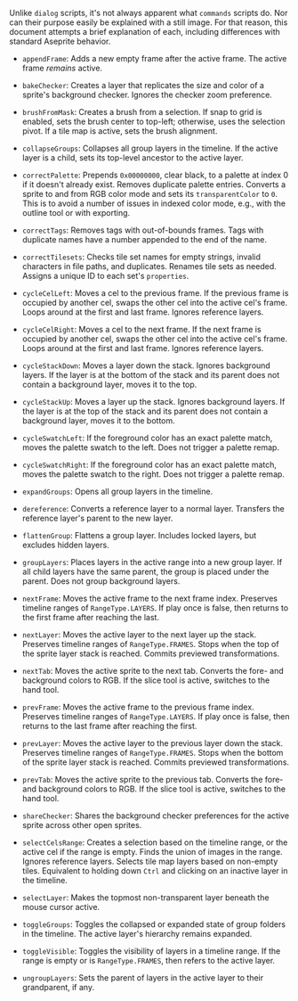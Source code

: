 Unlike `dialog` scripts, it's not always apparent what `commands` scripts do. Nor can their purpose easily be explained with a still image. For that reason, this document attempts a brief explanation of each, including differences with standard Aseprite behavior.

- `appendFrame`: Adds a new empty frame after the active frame. The active frame *remains* active.

- `bakeChecker`: Creates a layer that replicates the size and color of a sprite's background checker. Ignores the checker zoom preference.

- `brushFromMask`: Creates a brush from a selection. If snap to grid is enabled, sets the brush center to top-left; otherwise, uses the selection pivot. If a tile map is active, sets the brush alignment.

- `collapseGroups`: Collapses all group layers in the timeline. If the active layer is a child, sets its top-level ancestor to the active layer.

- `correctPalette`: Prepends `0x00000000`, clear black, to a palette at index 0 if it doesn't already exist. Removes duplicate palette entries. Converts a sprite to and from RGB color mode and sets its `transparentColor` to `0`. This is to avoid a number of issues in indexed color mode, e.g., with the outline tool or with exporting.

- `correctTags`: Removes tags with out-of-bounds frames. Tags with duplicate names have a number appended to the end of the name.

- `correctTilesets`: Checks tile set names for empty strings, invalid characters in file paths, and duplicates. Renames tile sets as needed. Assigns a unique ID to each set's `properties`.

- `cycleCelLeft`: Moves a cel to the previous frame. If the previous frame is occupied by another cel, swaps the other cel into the active cel's frame. Loops around at the first and last frame. Ignores reference layers.

- `cycleCelRight`: Moves a cel to the next frame. If the next frame is occupied by another cel, swaps the other cel into the active cel's frame. Loops around at the first and last frame. Ignores reference layers.

- `cycleStackDown`: Moves a layer down the stack. Ignores background layers. If the layer is at the bottom of the stack and its parent does not contain a background layer, moves it to the top.

- `cycleStackUp`: Moves a layer up the stack. Ignores background layers. If the layer is at the top of the stack and its parent does not contain a background layer, moves it to the bottom.

- `cycleSwatchLeft`: If the foreground color has an exact palette match, moves the palette swatch to the left. Does not trigger a palette remap.
 
- `cycleSwatchRight`: If the foreground color has an exact palette match, moves the palette swatch to the right. Does not trigger a palette remap.

- `expandGroups`: Opens all group layers in the timeline.

- `dereference`: Converts a reference layer to a normal layer. Transfers the reference layer's parent to the new layer.

- `flattenGroup`: Flattens a group layer. Includes locked layers, but excludes hidden layers.

- `groupLayers`: Places layers in the active range into a new group layer. If all child layers have the same parent, the group is placed under the parent. Does not group background layers.

- `nextFrame`: Moves the active frame to the next frame index. Preserves timeline ranges of `RangeType.LAYERS`. If play once is false, then returns to the first frame after reaching the last.

- `nextLayer`: Moves the active layer to the next layer up the stack. Preserves timeline ranges of `RangeType.FRAMES`. Stops when the top of the sprite layer stack is reached. Commits previewed transformations.

- `nextTab`: Moves the active sprite to the next tab. Converts the fore- and background colors to RGB. If the slice tool is active, switches to the hand tool.

- `prevFrame`: Moves the active frame to the previous frame index. Preserves timeline ranges of `RangeType.LAYERS`. If play once is false, then returns to the last frame after reaching the first.

- `prevLayer`: Moves the active layer to the previous layer down the stack. Preserves timeline ranges of `RangeType.FRAMES`. Stops when the bottom of the sprite layer stack is reached. Commits previewed transformations.

- `prevTab`: Moves the active sprite to the previous tab. Converts the fore- and background colors to RGB. If the slice tool is active, switches to the hand tool.

- `shareChecker`: Shares the background checker preferences for the active sprite across other open sprites.

- `selectCelsRange`: Creates a selection based on the timeline range, or the active cel if the range is empty. Finds the union of images in the range. Ignores reference layers. Selects tile map layers based on non-empty tiles. Equivalent to holding down `Ctrl` and clicking on an inactive layer in the timeline.

- `selectLayer`: Makes the topmost non-transparent layer beneath the mouse cursor active.

- `toggleGroups`: Toggles the collapsed or expanded state of group folders in the timeline. The active layer's hierarchy remains expanded.

- `toggleVisible`: Toggles the visibility of layers in a timeline range. If the range is empty or is `RangeType.FRAMES`, then refers to the active layer.

- `ungroupLayers`: Sets the parent of layers in the active layer to their grandparent, if any.